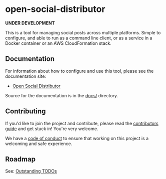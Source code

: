 # open-social-distributor

**UNDER DEVELOPMENT**

This is a tool for managing social posts across multiple platforms. Simple to configure, and able to run as a command line client, or as a service in a Docker container or an AWS CloudFormation stack.

## Documentation

For information about how to configure and use this tool, please see the documentation site:

* [Open Social Distributor](https://instantiator.dev/open-social-distributor/)

Source for the documentation is in the [docs/](docs/index.md) directory.

## Contributing

If you'd like to join the project and contribute, please read the [contributors guide](CONTRIBUTING.md) and get stuck in! You're very welcome.

We have a [code of conduct](CODE_OF_CONDUCT.md) to ensure that working on this project is a welcoming and safe experience.

## Roadmap

See: [Outstanding TODOs](docs/todos.md)
